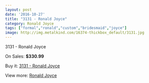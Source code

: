 ```yaml
---
layout: post
date: '2016-10-27'
title: "3131 - Ronald Joyce"
category: Ronald Joyce
tags: ["formal","ronald","custom","bridesmaid","joyce"]
image: http://img.metalkind.com/16374-thickbox_default/3131.jpg
---
```

3131 - Ronald Joyce

On Sales: **$330.99**
<a href="https://www.metalkind.com/en/ronald-joyce/6957-3131.html"><amp-img layout="responsive" width="600" height="600" src="//img.metalkind.com/16374-thickbox_default/3131.jpg" alt="3131 - Ronald Joyce 0" /></a>
<a href="https://www.metalkind.com/en/ronald-joyce/6957-3131.html"><amp-img layout="responsive" width="600" height="600" src="//img.metalkind.com/16375-thickbox_default/3131.jpg" alt="3131 - Ronald Joyce 1" /></a>
<a href="https://www.metalkind.com/en/ronald-joyce/6957-3131.html"><amp-img layout="responsive" width="600" height="600" src="//img.metalkind.com/16376-thickbox_default/3131.jpg" alt="3131 - Ronald Joyce 2" /></a>

Buy it: [3131 - Ronald Joyce](https://www.metalkind.com/en/ronald-joyce/6957-3131.html "3131 - Ronald Joyce")

View more: [Ronald Joyce](https://www.metalkind.com/en/110-ronald-joyce "Ronald Joyce")